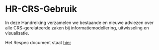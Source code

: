 # HR-CRS-Gebruik
In deze Handreiking verzamelen we bestaande en nieuwe adviezen over alle CRS-gerelateerde zaken bij informatiemodellering, uitwisseling en visualisatie. 

Het Respec document staat [hier](https://geonovum.github.io/HR-CRS-Gebruik/)

